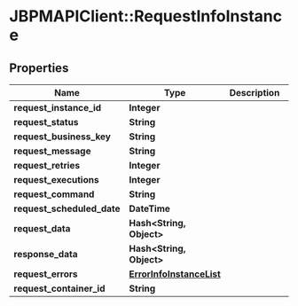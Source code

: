 # JBPMAPIClient::RequestInfoInstance

## Properties
Name | Type | Description | Notes
------------ | ------------- | ------------- | -------------
**request_instance_id** | **Integer** |  | [optional] 
**request_status** | **String** |  | [optional] 
**request_business_key** | **String** |  | [optional] 
**request_message** | **String** |  | [optional] 
**request_retries** | **Integer** |  | [optional] 
**request_executions** | **Integer** |  | [optional] 
**request_command** | **String** |  | [optional] 
**request_scheduled_date** | **DateTime** |  | [optional] 
**request_data** | **Hash&lt;String, Object&gt;** |  | [optional] 
**response_data** | **Hash&lt;String, Object&gt;** |  | [optional] 
**request_errors** | [**ErrorInfoInstanceList**](ErrorInfoInstanceList.md) |  | [optional] 
**request_container_id** | **String** |  | [optional] 


